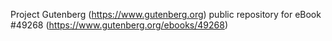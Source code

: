 Project Gutenberg (https://www.gutenberg.org) public repository for eBook #49268 (https://www.gutenberg.org/ebooks/49268)
